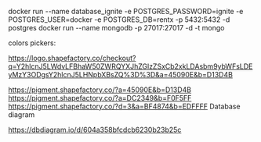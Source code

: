 docker run --name database_ignite -e POSTGRES_PASSWORD=ignite -e POSTGRES_USER=docker -e POSTGRES_DB=rentx -p 5432:5432 -d postgres
docker run --name mongodb -p 27017:27017 -d -t mongo


colors pickers:

https://logo.shapefactory.co/checkout?q=Y2hlcnJ5LWdvLFBhaW50ZWRQYXJhZGlzZSxCb2xkLDAsbm9ybWFsLDEyMzY3ODgsY2hlcnJ5LHNpbXBsZQ%3D%3D&a=45090E&b=D13D4B

https://pigment.shapefactory.co/?a=45090E&b=D13D4B
https://pigment.shapefactory.co/?a=DC2349&b=F0F5FF
https://pigment.shapefactory.co/?d=3&a=BF4874&b=EDFFFF
Database diagram

https://dbdiagram.io/d/604a358bfcdcb6230b23b25c